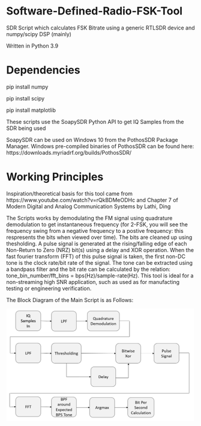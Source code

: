 <h1>Software-Defined-Radio-FSK-Tool</h1>
<p>SDR Script which calculates FSK Bitrate using a generic RTLSDR device and numpy/scipy DSP (mainly)</p>
<p>Written in Python 3.9</p>
<h1>Dependencies</h1>
<p>pip install numpy</p>
<p>pip install scipy</p>
<p>pip install matplotlib</p>
<p>These scripts use the SoapySDR Python API to get IQ Samples from the SDR being used</p>
<p>SoapySDR can be used on Windows 10 from the PothosSDR Package Manager.  Windows pre-compiled binaries of PothosSDR can be found here: https://downloads.myriadrf.org/builds/PothosSDR/</p>

<h1>Working Principles</h1>
<p>Inspiration/theoretical basis for this tool came from https://www.youtube.com/watch?v=rQkBDMeODHc and Chapter 7 of Modern Digital and Analog Communication Systems by Lathi, Ding</p>
<p>The Scripts works by demodulating the FM signal using quadrature demodulation to get instantaneous frequency (for 2-FSK, you will see the frequency swing from a negative frequency to a postive frequency: this respresents the bits when viewed over time). The bits are cleaned up using thesholding. A pulse signal is generated at the rising/falling edge of each Non-Return to Zero (NRZ) bit(s) using a delay and XOR operation.  When the fast fourier transform (FFT) of this pulse signal is taken, the first non-DC tone is the clock rate/bit rate of the signal.  The tone can be extracted using a bandpass filter and the bit rate can be calculated by the relation: tone_bin_number/fft_bins = bps(Hz)/sample-rate(Hz).  This tool is ideal for a non-streaming high SNR application, such as used as for manufacting testing or engineering verification.</p>
<p>The Block Diagram of the Main Script is as Follows:</p>

<img src="FSK_BPS_Block_Diagram.PNG" height="300" width="500"/>

